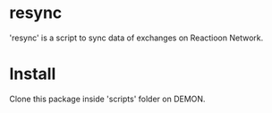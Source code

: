 # resync
'resync' is a script to sync data of exchanges on Reactioon Network.

# Install
Clone this package inside 'scripts' folder on DEMON.